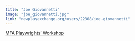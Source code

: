 ```yaml
---
title: "Joe Giovannetti"
image: "joe_giovannetti.jpg"
link: "newplayexchange.org/users/22308/joe-giovannetti"
---
```


[MFA Playwrights’ Workshop](/affiliated-artists/mfa-playwrights-workshop)